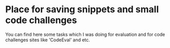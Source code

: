 # Place for saving snippets and small code challenges

You can find here some tasks which I was doing for evaluation and for  code challenges sites like 'CodeEval' and etc.
